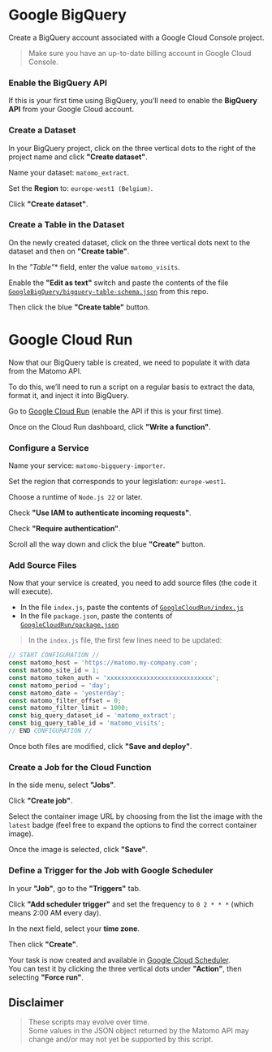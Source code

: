 # Google BigQuery

Create a BigQuery account associated with a Google Cloud Console project.

> Make sure you have an up-to-date billing account in Google Cloud Console.

### Enable the BigQuery API

If this is your first time using BigQuery, you’ll need to enable the **BigQuery API** from your Google Cloud account.

### Create a Dataset

In your BigQuery project, click on the three vertical dots to the right of the project name and click **"Create dataset"**.

Name your dataset: `matomo_extract`.

Set the **Region** to: `europe-west1 (Belgium)`.

Click **"Create dataset"**.

### Create a Table in the Dataset

On the newly created dataset, click on the three vertical dots next to the dataset and then on **"Create table"**.

In the **"Table*"** field, enter the value `matomo_visits`.

Enable the **"Edit as text"** switch and paste the contents of the file [`GoogleBigQuery/bigquery-table-schema.json`](./GoogleBigQuery/bigquery-table-schema.json) from this repo.

Then click the blue **"Create table"** button.

# Google Cloud Run

Now that our BigQuery table is created, we need to populate it with data from the Matomo API.

To do this, we’ll need to run a script on a regular basis to extract the data, format it, and inject it into BigQuery.

Go to [Google Cloud Run](https://console.cloud.google.com/run/) (enable the API if this is your first time).

Once on the Cloud Run dashboard, click **"Write a function"**.

### Configure a Service

Name your service: `matomo-bigquery-importer`.

Set the region that corresponds to your legislation: `europe-west1`.

Choose a runtime of `Node.js 22` or later.

Check **"Use IAM to authenticate incoming requests"**.

Check **"Require authentication"**.

Scroll all the way down and click the blue **"Create"** button.

### Add Source Files

Now that your service is created, you need to add source files (the code it will execute).

- In the file `index.js`, paste the contents of [`GoogleCloudRun/index.js`](./GoogleCloudRun/index.js)
- In the file `package.json`, paste the contents of [`GoogleCloudRun/package.json`](./GoogleCloudRun/package.json)

> In the `index.js` file, the first few lines need to be updated:

```javascript
// START CONFIGURATION //
const matomo_host = 'https://matomo.my-company.com';
const matomo_site_id = 1;
const matomo_token_auth = 'xxxxxxxxxxxxxxxxxxxxxxxxxxxxx';
const matomo_period = 'day';
const matomo_date = 'yesterday';
const matomo_filter_offset = 0;
const matomo_filter_limit = 1000;
const big_query_dataset_id = 'matomo_extract';
const big_query_table_id = 'matomo_visits';
// END CONFIGURATION //
```
Once both files are modified, click **"Save and deploy"**.

### Create a Job for the Cloud Function

In the side menu, select **"Jobs"**.

Click **"Create job"**.

Select the container image URL by choosing from the list the image with the `latest` badge (feel free to expand the options to find the correct container image).

Once the image is selected, click **"Save"**.

### Define a Trigger for the Job with Google Scheduler

In your **"Job"**, go to the **"Triggers"** tab.

Click **"Add scheduler trigger"** and set the frequency to `0 2 * * *` (which means 2:00 AM every day).

In the next field, select your **time zone**.

Then click **"Create"**.

Your task is now created and available in [Google Cloud Scheduler](https://console.cloud.google.com/cloudscheduler).  
You can test it by clicking the three vertical dots under **"Action"**, then selecting **"Force run"**.

## Disclaimer

> These scripts may evolve over time.  
> Some values in the JSON object returned by the Matomo API may change and/or may not yet be supported by this script.
